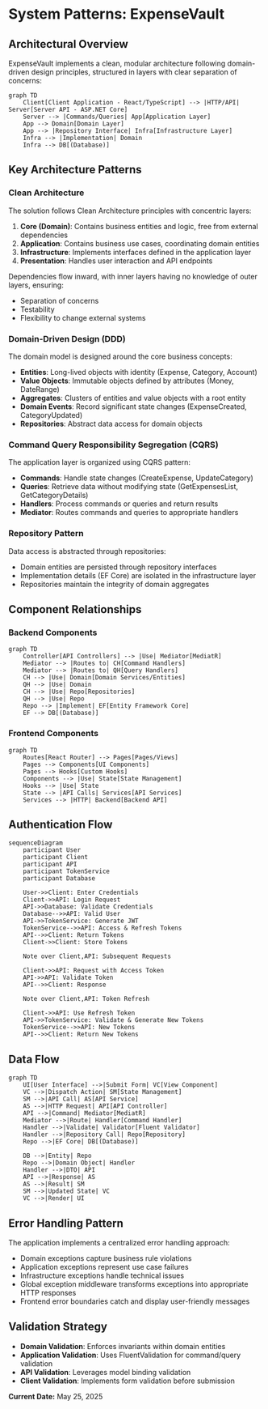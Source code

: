 # System Patterns: ExpenseVault

## Architectural Overview

ExpenseVault implements a clean, modular architecture following domain-driven design principles, structured in layers with clear separation of concerns:

```mermaid
graph TD
    Client[Client Application - React/TypeScript] --> |HTTP/API| Server[Server API - ASP.NET Core]
    Server --> |Commands/Queries| App[Application Layer]
    App --> Domain[Domain Layer]
    App --> |Repository Interface| Infra[Infrastructure Layer]
    Infra --> |Implementation| Domain
    Infra --> DB[(Database)]
```

## Key Architecture Patterns

### Clean Architecture

The solution follows Clean Architecture principles with concentric layers:

1. **Core (Domain)**: Contains business entities and logic, free from external dependencies
2. **Application**: Contains business use cases, coordinating domain entities
3. **Infrastructure**: Implements interfaces defined in the application layer
4. **Presentation**: Handles user interaction and API endpoints

Dependencies flow inward, with inner layers having no knowledge of outer layers, ensuring:

- Separation of concerns
- Testability
- Flexibility to change external systems

### Domain-Driven Design (DDD)

The domain model is designed around the core business concepts:

- **Entities**: Long-lived objects with identity (Expense, Category, Account)
- **Value Objects**: Immutable objects defined by attributes (Money, DateRange)
- **Aggregates**: Clusters of entities and value objects with a root entity
- **Domain Events**: Record significant state changes (ExpenseCreated, CategoryUpdated)
- **Repositories**: Abstract data access for domain objects

### Command Query Responsibility Segregation (CQRS)

The application layer is organized using CQRS pattern:

- **Commands**: Handle state changes (CreateExpense, UpdateCategory)
- **Queries**: Retrieve data without modifying state (GetExpensesList, GetCategoryDetails)
- **Handlers**: Process commands or queries and return results
- **Mediator**: Routes commands and queries to appropriate handlers

### Repository Pattern

Data access is abstracted through repositories:

- Domain entities are persisted through repository interfaces
- Implementation details (EF Core) are isolated in the infrastructure layer
- Repositories maintain the integrity of domain aggregates

## Component Relationships

### Backend Components

```mermaid
graph TD
    Controller[API Controllers] --> |Use| Mediator[MediatR]
    Mediator --> |Routes to| CH[Command Handlers]
    Mediator --> |Routes to| QH[Query Handlers]
    CH --> |Use| Domain[Domain Services/Entities]
    QH --> |Use| Domain
    CH --> |Use| Repo[Repositories]
    QH --> |Use| Repo
    Repo --> |Implement| EF[Entity Framework Core]
    EF --> DB[(Database)]
```

### Frontend Components

```mermaid
graph TD
    Routes[React Router] --> Pages[Pages/Views]
    Pages --> Components[UI Components]
    Pages --> Hooks[Custom Hooks]
    Components --> |Use| State[State Management]
    Hooks --> |Use| State
    State --> |API Calls| Services[API Services]
    Services --> |HTTP| Backend[Backend API]
```

## Authentication Flow

```mermaid
sequenceDiagram
    participant User
    participant Client
    participant API
    participant TokenService
    participant Database
    
    User->>Client: Enter Credentials
    Client->>API: Login Request
    API->>Database: Validate Credentials
    Database-->>API: Valid User
    API->>TokenService: Generate JWT
    TokenService-->>API: Access & Refresh Tokens
    API-->>Client: Return Tokens
    Client->>Client: Store Tokens
    
    Note over Client,API: Subsequent Requests
    
    Client->>API: Request with Access Token
    API->>API: Validate Token
    API-->>Client: Response
    
    Note over Client,API: Token Refresh
    
    Client->>API: Use Refresh Token
    API->>TokenService: Validate & Generate New Tokens
    TokenService-->>API: New Tokens
    API-->>Client: Return New Tokens
```

## Data Flow

```mermaid
graph TD
    UI[User Interface] -->|Submit Form| VC[View Component]
    VC -->|Dispatch Action| SM[State Management]
    SM -->|API Call| AS[API Service]
    AS -->|HTTP Request| API[API Controller]
    API -->|Command| Mediator[MediatR]
    Mediator -->|Route| Handler[Command Handler]
    Handler -->|Validate| Validator[Fluent Validator]
    Handler -->|Repository Call| Repo[Repository]
    Repo -->|EF Core| DB[(Database)]
    
    DB -->|Entity| Repo
    Repo -->|Domain Object| Handler
    Handler -->|DTO| API
    API -->|Response| AS
    AS -->|Result| SM
    SM -->|Updated State| VC
    VC -->|Render| UI
```

## Error Handling Pattern

The application implements a centralized error handling approach:

- Domain exceptions capture business rule violations
- Application exceptions represent use case failures
- Infrastructure exceptions handle technical issues
- Global exception middleware transforms exceptions into appropriate HTTP responses
- Frontend error boundaries catch and display user-friendly messages

## Validation Strategy

- **Domain Validation**: Enforces invariants within domain entities
- **Application Validation**: Uses FluentValidation for command/query validation
- **API Validation**: Leverages model binding validation
- **Client Validation**: Implements form validation before submission

**Current Date:** May 25, 2025
